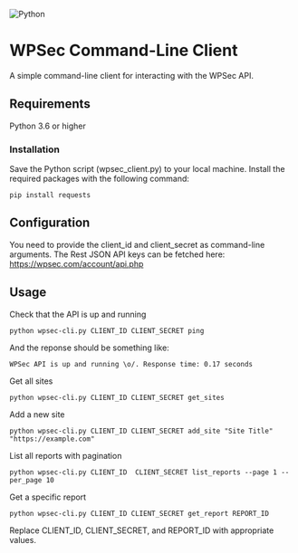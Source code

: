 ![Python](https://img.shields.io/badge/python-3670A0?style=for-the-badge&logo=python&logoColor=ffdd54)
# WPSec Command-Line Client
A simple command-line client for interacting with the WPSec API.

## Requirements
Python 3.6 or higher
### Installation
Save the Python script (wpsec_client.py) to your local machine.
Install the required packages with the following command:
```
pip install requests
```
## Configuration

You need to provide the client_id and client_secret as command-line arguments. The Rest JSON API keys can be fetched here: https://wpsec.com/account/api.php

## Usage
Check that the API is up and running
```
python wpsec-cli.py CLIENT_ID CLIENT_SECRET ping
```

And the reponse should be something like:
```
WPSec API is up and running \o/. Response time: 0.17 seconds
```

Get all sites
```
python wpsec-cli.py CLIENT_ID CLIENT_SECRET get_sites
```
Add a new site
```
python wpsec-cli.py CLIENT_ID CLIENT_SECRET add_site "Site Title" "https://example.com"
```
List all reports with pagination
```
python wpsec-cli.py CLIENT_ID  CLIENT_SECRET list_reports --page 1 --per_page 10
```
Get a specific report
```
python wpsec-cli.py CLIENT_ID CLIENT_SECRET get_report REPORT_ID
```
Replace CLIENT_ID, CLIENT_SECRET, and REPORT_ID with appropriate values.
